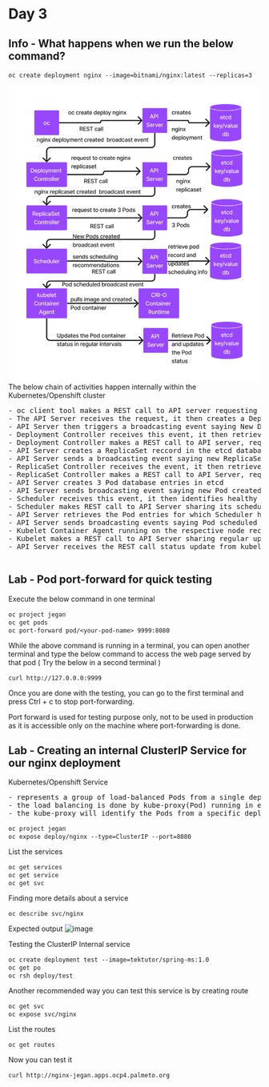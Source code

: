 # Day 3

## Info - What happens when we run the below command?
```
oc create deployment nginx --image=bitnami/nginx:latest --replicas=3
```
![Openshift Internals](openshift-internals.png)
The below chain of activities happen internally within the Kubernetes/Openshift cluster
<pre>
- oc client tool makes a REST call to API server requesting it to create a deployment named nginx
- The API Server receives the request, it then creates a Deployment database record(YAML) in etcd database
- API Server then triggers a broadcasting event saying New Deployment created
- Deployment Controller receives this event, it then retrieves the details from the event
- Deployment Controller makes a REST call to API server, requesting API Server to create a ReplicaSet for the deployment nginx
- API Server creates a ReplicaSet reccord in the etcd database
- API Server sends a broadcasting event saying new ReplicaSet created
- ReplicaSet Controller receives the event, it then retrieves the details from the event
- ReplicaSet Controller makes a REST call to API Server, requesting API Server to create 3 Pods
- API Server creates 3 Pod database entries in etcd
- API Server sends broadcasting event saying new Pod created( this happens for each Pod )
- Scheduler receives this event, it then identifies healthy nodes where these Pods can be scheduled
- Scheduler makes REST call to API Server sharing its scheduling recommendations
- API Server retrieves the Pod entries for which Scheduler has shared the scheduling recommendation, it then updates those Pod database entries in the etcd database
- API Server sends broadcasting events saying Pod scheduled to so and so Node
- Kubelet Container Agent running on the respective node receives this event, it then downloads the necessary container image with the help of CRI-O container runtime, it then creates the necessary container including pause containers
- Kubelet makes a REST call to API Server sharing regular updates about the health of each container running on that node, each container has a mapping details for respective Pods
- API Server receives the REST call status update from kubelet, it then updates the Pod status in the ectd database
  
</pre>

## Lab - Pod port-forward for quick testing
Execute the below command in one terminal
```
oc project jegan
oc get pods
oc port-forward pod/<your-pod-name> 9999:8080
```
While the above command is running in a terminal, you can open another terminal and type the below command to access the web page served by that pod ( Try the below in a second terminal )
```
curl http://127.0.0.0:9999
```

Once you are done with the testing, you can go to the first terminal and press Ctrl + c to stop port-forwarding.

Port forward is used for testing purpose only, not to be used in production as it is accessible only on the machine where port-forwarding is done.

## Lab - Creating an internal ClusterIP Service for our nginx deployment

Kubernetes/Openshift Service
<pre>
- represents a group of load-balanced Pods from a single deployment
- the load balancing is done by kube-proxy(Pod) running in every node
- the kube-proxy will identify the Pods from a specific deployment using the selector label mentioned in nginx or respective deployment
</pre>

```
oc project jegan
oc expose deploy/nginx --type=ClusterIP --port=8080
```

List the services
```
oc get services
oc get service
oc get svc
```

Finding more details about a service
```
oc describe svc/nginx
```

Expected output
![image](https://github.com/user-attachments/assets/721d4379-3124-4f6e-b343-a9a412df9ae9)

Testing the ClusterIP Internal service
```
oc create deployment test --image=tektutor/spring-ms:1.0
oc get po
oc rsh deploy/test
```

Another recommended way you can test this service is by creating route
```
oc get svc
oc expose svc/nginx
```

List the routes
```
oc get routes
```

Now you can test it 
```
curl http://nginx-jegan.apps.ocp4.palmeto.org
```
